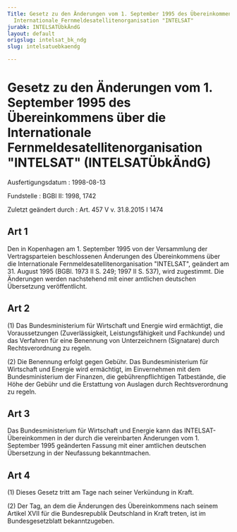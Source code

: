 ```yaml
---
Title: Gesetz zu den Änderungen vom 1. September 1995 des Übereinkommens über die
  Internationale Fernmeldesatellitenorganisation "INTELSAT"
jurabk: INTELSATÜbkÄndG
layout: default
origslug: intelsat_bk_ndg
slug: intelsatuebkaendg

---
```


# Gesetz zu den Änderungen vom 1. September 1995 des Übereinkommens über die Internationale Fernmeldesatellitenorganisation "INTELSAT" (INTELSATÜbkÄndG)

Ausfertigungsdatum
:   1998-08-13

Fundstelle
:   BGBl II: 1998, 1742

Zuletzt geändert durch
:   Art. 457 V v. 31.8.2015 I 1474


## Art 1

Den in Kopenhagen am 1. September 1995 von der Versammlung der
Vertragsparteien beschlossenen Änderungen des Übereinkommens über die
Internationale Fernmeldesatellitenorganisation "INTELSAT", geändert am
31\. August 1995 (BGBl. 1973 II S. 249; 1997 II S. 537), wird
zugestimmt. Die Änderungen werden nachstehend mit einer amtlichen
deutschen Übersetzung veröffentlicht.


## Art 2

(1) Das Bundesministerium für Wirtschaft und Energie wird ermächtigt,
die Voraussetzungen (Zuverlässigkeit, Leistungsfähigkeit und
Fachkunde) und das Verfahren für eine Benennung von Unterzeichnern
(Signatare) durch Rechtsverordnung zu regeln.

(2) Die Benennung erfolgt gegen Gebühr. Das Bundesministerium für
Wirtschaft und Energie wird ermächtigt, im Einvernehmen mit dem
Bundesministerium der Finanzen, die gebührenpflichtigen Tatbestände,
die Höhe der Gebühr und die Erstattung von Auslagen durch
Rechtsverordnung zu regeln.


## Art 3

Das Bundesministerium für Wirtschaft und Energie kann das INTELSAT-
Übereinkommen in der durch die vereinbarten Änderungen vom 1.
September 1995 geänderten Fassung mit einer amtlichen deutschen
Übersetzung in der Neufassung bekanntmachen.


## Art 4

(1) Dieses Gesetz tritt am Tage nach seiner Verkündung in Kraft.

(2) Der Tag, an dem die Änderungen des Übereinkommens nach seinem
Artikel XVII für die Bundesrepublik Deutschland in Kraft treten, ist
im Bundesgesetzblatt bekanntzugeben.

